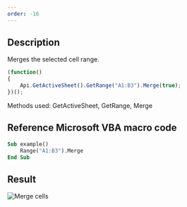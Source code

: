 ```yaml
---
order: -16
---
```


## Description

Merges the selected cell range.

<!-- This code snippet is shown in the screenshot. -->

<!-- eslint-skip -->

``` ts
(function()
{
    Api.GetActiveSheet().GetRange("A1:B3").Merge(true);
})();
```

Methods used: GetActiveSheet, GetRange, Merge

## Reference Microsoft VBA macro code

``` vb
Sub example()
    Range("A1:B3").Merge
End Sub
```

## Result

![Merge cells](/assets/images/plugins/merge-cells.png)
